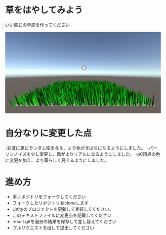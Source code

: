 # 草をはやしてみよう
いい感じの草原を作ってください

![結果画像](result.png)

# 自分なりに変更した点
-彩度に更にランダム性を与え、より色がまばらになるようにしました。
-パーリンノイズを少し変更し、風がよりリアルになるようにしました。
-p0頂点の色に変更を加え、より草らしく見えるようにしました。

# 進め方

- 本リポジトリをフォークしてください
- フォークしたリポジトリをcloneします
- Unityのプロジェクトを更新して実装してください。
- このテキストファイルに変更点を記載してください
- result.gifを自分の結果を保存して差し替えてください
- プルリクエストを出して提出してください
